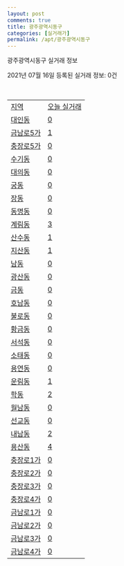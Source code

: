 ```yaml
---
layout: post
comments: true
title: 광주광역시동구
categories: [실거래가]
permalink: /apt/광주광역시동구
---
```


광주광역시동구 실거래 정보

2021년 07월 16일 등록된 실거래 정보: 0건

<script type="text/javascript">
  google.charts.load('current', {'packages':['corechart']});
  google.charts.setOnLoadCallback(drawChart);

  function drawChart() {
    var data = google.visualization.arrayToDataTable([['거래일', '매매', '전월세', '전매'], ['20-07', 44, 45, 23], ['20-08', 95, 88, 73], ['20-09', 111, 81, 84], ['20-10', 175, 83, 107], ['20-11', 178, 80, 82], ['20-12', 150, 76, 57], ['21-01', 88, 96, 20], ['21-02', 76, 78, 31], ['21-03', 95, 105, 32], ['21-04', 102, 90, 27], ['21-05', 82, 98, 38], ['21-06', 74, 170, 7], ['21-07', 20, 37, 5]]);

    var options = {
      title: '최근 1년간 유형별 거래량 추이',
      legend: { position: 'bottom' }
    };

    var chart = new google.visualization.LineChart(document.getElementById('columnchart_material'));
    chart.draw(data, (options));
  }
</script>

<div id="columnchart_material" style="width: 95%; margin-left: -35px"></div>
<br>
<table class="sortable">
  <tr>
    <td><a href="#">지역</a></td>
    <td><a href="#">오늘 실거래</a></td>
  </tr>

  
  <tr class="item">
    <td><a href="광주광역시 동구 대인동">대인동</a></td>
    <td><a href="광주광역시 동구 대인동">0</a></td>
  </tr>
    

  <tr class="item">
    <td><a href="광주광역시 동구 금남로5가">금남로5가</a></td>
    <td><a href="광주광역시 동구 금남로5가">1</a></td>
  </tr>
    

  <tr class="item">
    <td><a href="광주광역시 동구 충장로5가">충장로5가</a></td>
    <td><a href="광주광역시 동구 충장로5가">0</a></td>
  </tr>
    

  <tr class="item">
    <td><a href="광주광역시 동구 수기동">수기동</a></td>
    <td><a href="광주광역시 동구 수기동">0</a></td>
  </tr>
    

  <tr class="item">
    <td><a href="광주광역시 동구 대의동">대의동</a></td>
    <td><a href="광주광역시 동구 대의동">0</a></td>
  </tr>
    

  <tr class="item">
    <td><a href="광주광역시 동구 궁동">궁동</a></td>
    <td><a href="광주광역시 동구 궁동">0</a></td>
  </tr>
    

  <tr class="item">
    <td><a href="광주광역시 동구 장동">장동</a></td>
    <td><a href="광주광역시 동구 장동">0</a></td>
  </tr>
    

  <tr class="item">
    <td><a href="광주광역시 동구 동명동">동명동</a></td>
    <td><a href="광주광역시 동구 동명동">0</a></td>
  </tr>
    

  <tr class="item">
    <td><a href="광주광역시 동구 계림동">계림동</a></td>
    <td><a href="광주광역시 동구 계림동">3</a></td>
  </tr>
    

  <tr class="item">
    <td><a href="광주광역시 동구 산수동">산수동</a></td>
    <td><a href="광주광역시 동구 산수동">1</a></td>
  </tr>
    

  <tr class="item">
    <td><a href="광주광역시 동구 지산동">지산동</a></td>
    <td><a href="광주광역시 동구 지산동">1</a></td>
  </tr>
    

  <tr class="item">
    <td><a href="광주광역시 동구 남동">남동</a></td>
    <td><a href="광주광역시 동구 남동">0</a></td>
  </tr>
    

  <tr class="item">
    <td><a href="광주광역시 동구 광산동">광산동</a></td>
    <td><a href="광주광역시 동구 광산동">0</a></td>
  </tr>
    

  <tr class="item">
    <td><a href="광주광역시 동구 금동">금동</a></td>
    <td><a href="광주광역시 동구 금동">0</a></td>
  </tr>
    

  <tr class="item">
    <td><a href="광주광역시 동구 호남동">호남동</a></td>
    <td><a href="광주광역시 동구 호남동">0</a></td>
  </tr>
    

  <tr class="item">
    <td><a href="광주광역시 동구 불로동">불로동</a></td>
    <td><a href="광주광역시 동구 불로동">0</a></td>
  </tr>
    

  <tr class="item">
    <td><a href="광주광역시 동구 황금동">황금동</a></td>
    <td><a href="광주광역시 동구 황금동">0</a></td>
  </tr>
    

  <tr class="item">
    <td><a href="광주광역시 동구 서석동">서석동</a></td>
    <td><a href="광주광역시 동구 서석동">0</a></td>
  </tr>
    

  <tr class="item">
    <td><a href="광주광역시 동구 소태동">소태동</a></td>
    <td><a href="광주광역시 동구 소태동">0</a></td>
  </tr>
    

  <tr class="item">
    <td><a href="광주광역시 동구 용연동">용연동</a></td>
    <td><a href="광주광역시 동구 용연동">0</a></td>
  </tr>
    

  <tr class="item">
    <td><a href="광주광역시 동구 운림동">운림동</a></td>
    <td><a href="광주광역시 동구 운림동">1</a></td>
  </tr>
    

  <tr class="item">
    <td><a href="광주광역시 동구 학동">학동</a></td>
    <td><a href="광주광역시 동구 학동">2</a></td>
  </tr>
    

  <tr class="item">
    <td><a href="광주광역시 동구 월남동">월남동</a></td>
    <td><a href="광주광역시 동구 월남동">0</a></td>
  </tr>
    

  <tr class="item">
    <td><a href="광주광역시 동구 선교동">선교동</a></td>
    <td><a href="광주광역시 동구 선교동">0</a></td>
  </tr>
    

  <tr class="item">
    <td><a href="광주광역시 동구 내남동">내남동</a></td>
    <td><a href="광주광역시 동구 내남동">2</a></td>
  </tr>
    

  <tr class="item">
    <td><a href="광주광역시 동구 용산동">용산동</a></td>
    <td><a href="광주광역시 동구 용산동">4</a></td>
  </tr>
    

  <tr class="item">
    <td><a href="광주광역시 동구 충장로1가">충장로1가</a></td>
    <td><a href="광주광역시 동구 충장로1가">0</a></td>
  </tr>
    

  <tr class="item">
    <td><a href="광주광역시 동구 충장로2가">충장로2가</a></td>
    <td><a href="광주광역시 동구 충장로2가">0</a></td>
  </tr>
    

  <tr class="item">
    <td><a href="광주광역시 동구 충장로3가">충장로3가</a></td>
    <td><a href="광주광역시 동구 충장로3가">0</a></td>
  </tr>
    

  <tr class="item">
    <td><a href="광주광역시 동구 충장로4가">충장로4가</a></td>
    <td><a href="광주광역시 동구 충장로4가">0</a></td>
  </tr>
    

  <tr class="item">
    <td><a href="광주광역시 동구 금남로1가">금남로1가</a></td>
    <td><a href="광주광역시 동구 금남로1가">0</a></td>
  </tr>
    

  <tr class="item">
    <td><a href="광주광역시 동구 금남로2가">금남로2가</a></td>
    <td><a href="광주광역시 동구 금남로2가">0</a></td>
  </tr>
    

  <tr class="item">
    <td><a href="광주광역시 동구 금남로3가">금남로3가</a></td>
    <td><a href="광주광역시 동구 금남로3가">0</a></td>
  </tr>
    

  <tr class="item">
    <td><a href="광주광역시 동구 금남로4가">금남로4가</a></td>
    <td><a href="광주광역시 동구 금남로4가">0</a></td>
  </tr>
    


</table>


    